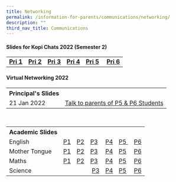 ```yaml
---
title: Networking
permalink: /information-for-parents/communications/networking/
description: ""
third_nav_title: Communications
---
```

<h4><strong>Slides for Kopi Chats 2022 (Semester 2)</strong></h4>
<table>
<tbody>
<tr>
<td><strong><a href="/files/2022%20Kopi%20Chat%20-%20P1%20for%20uploading.pdf" target="_blank" rel="noopener">Pri 1</a></strong></td>
<td><strong><a href="/files/2022%20Kopi%20Chat%20-%20P2_for%20uploading.pdf" target="_blank" rel="noopener">Pri 2</a></strong></td>
<td><strong><a href="/files/2022%20Kopi%20Chat%20-%20P3%20for%20uploading.pdf" target="_blank" rel="noopener">Pri 3</a></strong></td>
<td><strong><a href="/files/2022%20Kopi%20Chat%20-%20P4%20for%20uploading.pdf" target="_blank" rel="noopener">Pri 4</a></strong></td>
<td><strong><a href="/files/2022%20Kopi%20Chat%20-%20P5%20for%20uploading.pdf" target="_blank" rel="noopener">Pri 5</a></strong></td>
<td>&nbsp;<strong><a href="/files/2022%20Kopi%20Chat%20-%20P6%20%20for%20uploading.pdf" target="_blank" rel="noopener">Pri 6</a></strong></td>
</tr>
</tbody>
</table>
<h4><strong>Virtual Networking 2022</strong></h4>
<table>
<tbody>
<tr>
<th>Principal's Slides</th>
</tr>
<tr>
<td>21 Jan 2022</td>
<td><a href="/files/2022%20Networking%20Slides%20-%20Talk%20to%20P5%20%20P6%20Parents%2021%20Jan%202022.pdf" target="_blank" rel="noopener">Talk to parents of P5 &amp; P6 Students</a></td>
</tr>
</tbody>
</table>
<p>&nbsp;</p>
<table>
<tbody>
<tr>
<th>Academic Slides</th>
<th>&nbsp;</th>
<th>&nbsp;</th>
<th>&nbsp;</th>
<th>&nbsp;</th>
<td><strong>&nbsp;</strong></td>
<td>&nbsp;</td>
</tr>
<tr>
<td>English</td>
<td><a href="/files/P1%20EL.pdf" target="_blank" rel="noopener">P1</a></td>
<td><a href="/files/P2%20EL.pdf" target="_blank" rel="noopener">P2</a></td>
<td><a href="/files/P3%20EL.pdf" target="_blank" rel="noopener">P3</a></td>
<td><a href="/files/P4%20EL.pdf" target="_blank" rel="noopener">P4</a></td>
<td><a href="/files/P5%20EL.pdf" target="_blank" rel="noopener">P5&nbsp;</a></td>
<td><a href="/files/P6%20EL.pdf" target="_blank" rel="noopener">P6</a></td>
</tr>
<tr>
<td>Mother Tongue</td>
<td><a href="/files/P1%20MT.pdf" target="_blank" rel="noopener">P1</a></td>
<td><a href="/files/P2%20MT.pdf" target="_blank" rel="noopener">P2</a></td>
<td><a href="/files/P3%20MT.pdf" target="_blank" rel="noopener">P3</a></td>
<td><a href="/files/P4%20MT.pdf" target="_blank" rel="noopener">P4</a></td>
<td><a href="/files/P5%20MT.pdf" target="_blank" rel="noopener">P5</a></td>
<td><a href="/files/P6%20MT.pdf" target="_blank" rel="noopener">P6</a></td>
</tr>
<tr>
<td>Maths</td>
<td><a href="/files/P1%20Maths.pdf" target="_blank" rel="noopener">P1</a></td>
<td><a href="/files/P2%20Maths.pdf" target="_blank" rel="noopener">P2</a></td>
<td><a href="/files/P3%20Maths.pdf" target="_blank" rel="noopener">P3</a></td>
<td><a href="/files/P4%20Maths.pdf" target="_blank" rel="noopener">P4</a></td>
<td><a href="/files/P5%20Maths.pdf" target="_blank" rel="noopener">P5</a></td>
<td><a href="/files/P6%20Maths.pdf" target="_blank" rel="noopener">P6</a></td>
</tr>
<tr>
<td>Science</td>
<td>&nbsp;</td>
<td>&nbsp;</td>
<td>&nbsp;<a href="/files/P3%20SC.pdf" target="_blank" rel="noopener">P3</a></td>
<td><a href="/files/P4%20SC.pdf" target="_blank" rel="noopener">P4</a></td>
<td><a href="/files/P5%20SC.pdf" target="_blank" rel="noopener">P5</a></td>
<td><a href="/files/P6%20SC.pdf" target="_blank" rel="noopener">P6</a></td>
</tr>
</tbody>
</table>